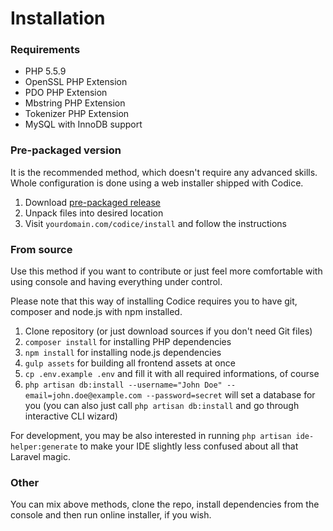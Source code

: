 # Installation

### Requirements
- PHP 5.5.9
- OpenSSL PHP Extension
- PDO PHP Extension
- Mbstring PHP Extension
- Tokenizer PHP Extension
- MySQL with InnoDB support

### Pre-packaged version
It is the recommended method, which doesn't require any advanced skills. Whole
configuration is done using a web installer shipped with Codice.

1. Download [pre-packaged release](https://github.com/Sobak/Codice/releases)
2. Unpack files into desired location
3. Visit `yourdomain.com/codice/install` and follow the instructions

### From source
Use this method if you want to contribute or just feel more comfortable with using
console and having everything under control. 

Please note that this way of installing Codice requires you to have git, composer
and node.js with npm installed.

1. Clone repository (or just download sources if you don't need Git files)
2. `composer install` for installing PHP dependencies
3. `npm install` for installing node.js dependencies
4. `gulp assets` for building all frontend assets at once
5. `cp .env.example .env` and fill it with all required informations, of course
6. `php artisan db:install --username="John Doe" --email=john.doe@example.com --password=secret` will set
   a database for you (you can also just call `php artisan db:install` and go through interactive CLI wizard)

For development, you may be also interested in running `php artisan ide-helper:generate`
to make your IDE slightly less confused about all that Laravel magic.

### Other
You can mix above methods, clone the repo, install dependencies from the console
and then run online installer, if you wish.

